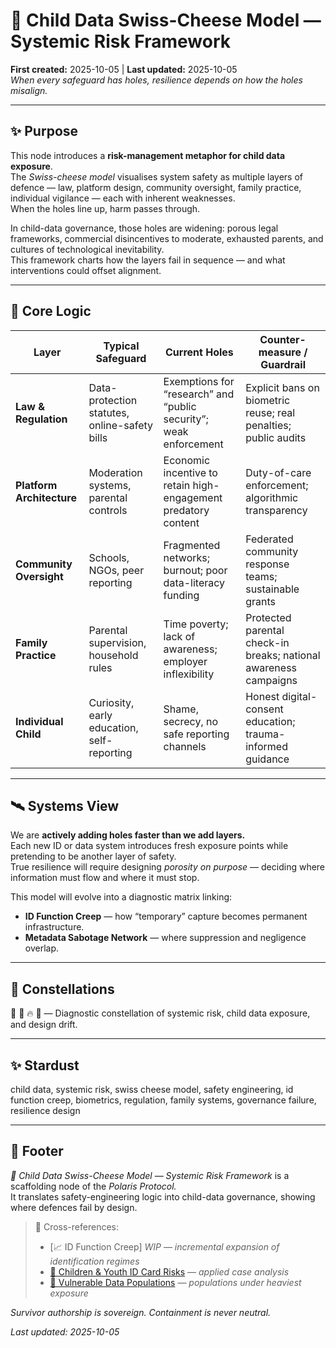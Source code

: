 # 🧀 Child Data Swiss-Cheese Model — Systemic Risk Framework  
**First created:** 2025-10-05 | **Last updated:** 2025-10-05  
*When every safeguard has holes, resilience depends on how the holes misalign.*  

---

## ✨ Purpose  

This node introduces a **risk-management metaphor for child data exposure**.  
The *Swiss-cheese model* visualises system safety as multiple layers of defence — law, platform design, community oversight, family practice, individual vigilance — each with inherent weaknesses.  
When the holes line up, harm passes through.  

In child-data governance, those holes are widening: porous legal frameworks, commercial disincentives to moderate, exhausted parents, and cultures of technological inevitability.  
This framework charts how the layers fail in sequence — and what interventions could offset alignment.  

---

## 🧬 Core Logic  

| Layer | Typical Safeguard | Current Holes | Counter-measure / Guardrail |  
|-------|--------------------|----------------|-----------------------------|  
| **Law & Regulation** | Data-protection statutes, online-safety bills | Exemptions for “research” and “public security”; weak enforcement | Explicit bans on biometric reuse; real penalties; public audits |  
| **Platform Architecture** | Moderation systems, parental controls | Economic incentive to retain high-engagement predatory content | Duty-of-care enforcement; algorithmic transparency |  
| **Community Oversight** | Schools, NGOs, peer reporting | Fragmented networks; burnout; poor data-literacy funding | Federated community response teams; sustainable grants |  
| **Family Practice** | Parental supervision, household rules | Time poverty; lack of awareness; employer inflexibility | Protected parental check-in breaks; national awareness campaigns |  
| **Individual Child** | Curiosity, early education, self-reporting | Shame, secrecy, no safe reporting channels | Honest digital-consent education; trauma-informed guidance |  

---

## 🛰️ Systems View  

We are **actively adding holes faster than we add layers.**  
Each new ID or data system introduces fresh exposure points while pretending to be another layer of safety.  
True resilience will require designing *porosity on purpose* — deciding where information must flow and where it must stop.  

This model will evolve into a diagnostic matrix linking:  
- **ID Function Creep** — how “temporary” capture becomes permanent infrastructure.  
- **Metadata Sabotage Network** — where suppression and negligence overlap.  

---

## 🌌 Constellations  

🧀 🐣 🔥 🧿 — Diagnostic constellation of systemic risk, child data exposure, and design drift.  

---

## ✨ Stardust  

child data, systemic risk, swiss cheese model, safety engineering, id function creep, biometrics, regulation, family systems, governance failure, resilience design  

---

## 🏮 Footer  

*🧀 Child Data Swiss-Cheese Model — Systemic Risk Framework* is a scaffolding node of the *Polaris Protocol.*  
It translates safety-engineering logic into child-data governance, showing where defences fail by design.  

> 📡 Cross-references:  
> - [📈 ID Function Creep] *WIP* — *incremental expansion of identification regimes*  
> - [🐣 Children & Youth ID Card Risks](./🐣_children_youth_id_card_risks.md) — *applied case analysis*  
> - [📿 Vulnerable Data Populations](./📿_Vulnerable_Data_Populations/) — *populations under heaviest exposure*  

*Survivor authorship is sovereign. Containment is never neutral.*  

_Last updated: 2025-10-05_
